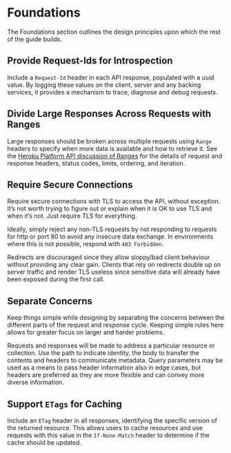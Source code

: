 # Foundations

The Foundations section outlines the design principles upon which the rest of the guide builds.

## Provide Request-Ids for Introspection

Include a `Request-Id` header in each API response, populated with a uuid value. By logging these values on the client, server and any backing services, it provides a mechanism to trace, diagnose and debug requests.

## Divide Large Responses Across Requests with Ranges

Large responses should be broken across multiple requests using `Range` headers
to specify when more data is available and how to retrieve it. See the
[Heroku Platform API discussion of Ranges](https://devcenter.heroku.com/articles/platform-api-reference#ranges)
for the details of request and response headers, status codes, limits,
ordering, and iteration.

## Require Secure Connections

Require secure connections with TLS to access the API, without exception.
It’s not worth trying to figure out or explain when it is OK to use TLS
and when it’s not. Just require TLS for everything.

Ideally, simply reject any non-TLS requests by not responding to requests for
http or port 80 to avoid any insecure data exchange. In environments where this
is not possible, respond with `403 Forbidden`.

Redirects are discouraged since they allow sloppy/bad client behaviour without
providing any clear gain. Clients that rely on redirects double up on
server traffic and render TLS useless since sensitive data will already
 have been exposed during the first call.

## Separate Concerns

Keep things simple while designing by separating the concerns between the
different parts of the request and response cycle. Keeping simple rules here
allows for greater focus on larger and harder problems.

Requests and responses will be made to address a particular resource or
collection. Use the path to indicate identity, the body to transfer the
contents and headers to communicate metadata. Query parameters may be used as a
means to pass header information also in edge cases, but headers are preferred
as they are more flexible and can convey more diverse information.

## Support `ETags` for Caching

Include an `ETag` header in all responses, identifying the specific
version of the returned resource. This allows users to cache resources
and use requests with this value in the `If-None-Match` header to determine
if the cache should be updated.
